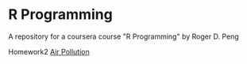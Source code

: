 # R Programming
A repository for a coursera course "R Programming" by Roger D. Peng

Homework2 [Air Pollution](hw2/)
